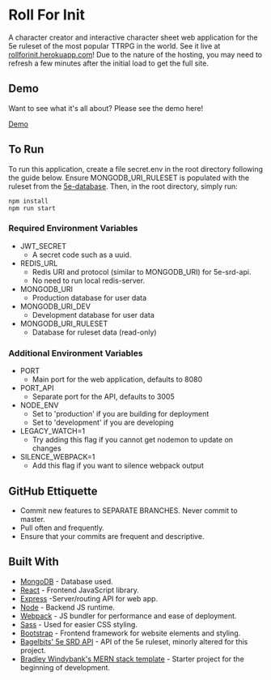 # Roll For Init
A character creator and interactive character sheet web application for the 5e ruleset of the most popular TTRPG in the world. See it live at [rollforinit.herokuapp.com](https://rollforinit.herokuapp.com)! Due to the nature of the hosting, you may need to refresh a few minutes after the initial load to get the full site.

## Demo
Want to see what it's all about? Please see the demo here!

[Demo](https://youtu.be/M_4BxkHDhsE)

## To Run

To run this application, create a file secret.env in the root directory following the guide below. Ensure MONGODB_URI_RULESET is populated with the ruleset from the [5e-database](https://github.com/Roll-For-Init/5e-database). Then, in the root directory, simply run:
```
npm install
npm run start
```

### Required Environment Variables
- JWT_SECRET
  - A secret code such as a uuid.
- REDIS_URL
  - Redis URI and protocol (similar to MONGODB_URI) for 5e-srd-api. 
  - No need to run local redis-server.
- MONGODB_URI
  - Production database for user data
- MONGODB_URI_DEV
  - Development database for user data
- MONGODB_URI_RULESET
  - Database for ruleset data (read-only)

### Additional Environment Variables
- PORT
  - Main port for the web application, defaults to 8080
- PORT_API
  - Separate port for the API, defaults to 3005
- NODE_ENV
  - Set to 'production' if you are building for deployment
  - Set to 'development' if you are developing
- LEGACY_WATCH=1
  - Try adding this flag if you cannot get nodemon to update on changes
- SILENCE_WEBPACK=1
  - Add this flag if you want to silence webpack output

## GitHub Ettiquette

- Commit new features to SEPARATE BRANCHES. Never commit to master.
- Pull often and frequently.
- Ensure that your commits are frequent and descriptive.

## Built With

- [MongoDB](https://github.com/mongodb/mongo) - Database used.
- [React](https://github.com/facebook/react) - Frontend JavaScript library.
- [Express](https://github.com/expressjs/express) -Server/routing API for web app.
- [Node](https://github.com/nodejs/node) - Backend JS runtime.
- [Webpack](https://github.com/webpack/webpack) - JS bundler for performance and ease of deployment.
- [Sass](https://github.com/sass/sass) - Used for easier CSS styling.
- [Bootstrap](https://github.com/twbs/bootstrap) - Frontend framework for website elements and styling.
- [Bagelbits' 5e SRD API](https://github.com/5e-bits/5e-srd-api) - API of the 5e ruleset, minorly altered for this project.
- [Bradley Windybank's MERN stack template](https://github.com/bradwindy/mern-stack-template) - Starter project for the beginning of development.
